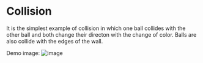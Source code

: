 # Collision
It is the simplest example of collision in which one ball collides with the other ball and both change their directon with the change of color. 
Balls are also collide with the edges of the wall.

Demo image:
![image](https://user-images.githubusercontent.com/35723938/58940951-68877f80-8798-11e9-965e-e08275026d08.png)
